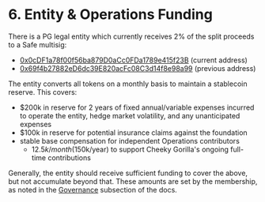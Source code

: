 # 6. Entity & Operations Funding

There is a PG legal entity which currently receives 2% of the split proceeds to a Safe multisig:

- [0x0cDF1a78f00f56ba879D0aCc0FDa1789e415f23B](https://app.safe.global/balances?safe=eth:0x0cDF1a78f00f56ba879D0aCc0FDa1789e415f23B) (current address)
- [0x69f4b27882eD6dc39E820acFc08C3d14f8e98a99](https://app.safe.global/balances?safe=eth:0x69f4b27882eD6dc39E820acFc08C3d14f8e98a99) (previous address)

The entity converts all tokens on a monthly basis to maintain a stablecoin reserve. This covers:

- $200k in reserve for 2 years of fixed annual/variable expenses incurred to operate the entity, hedge market volatility, and any unanticipated expenses
- $100k in reserve for potential insurance claims against the foundation 
- stable base compensation for independent Operations contributors
    - $12.5k/month ($150k/year) to support Cheeky Gorilla's ongoing full-time contributions

Generally, the entity should receive sufficient funding to cover the above, but not accumulate beyond that. These amounts are set by the membership, as noted in the [Governance](https://protocol-guild.readthedocs.io/en/latest/02-membership.html#governance) subsection of the docs.
